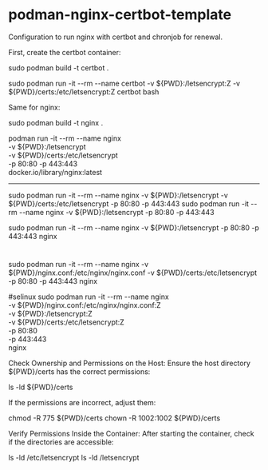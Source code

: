 # podman-nginx-certbot-template
Configuration to run nginx with certbot and chronjob for renewal.


First, create the certbot container:

sudo podman build -t certbot .

sudo podman run -it --rm --name certbot -v ${PWD}:/letsencrypt:Z -v ${PWD}/certs:/etc/letsencrypt:Z certbot bash


Same  for nginx:

sudo podman build -t nginx .

podman run -it --rm --name nginx \
  -v ${PWD}:/letsencrypt \
  -v ${PWD}/certs:/etc/letsencrypt \
  -p 80:80 -p 443:443 \
  docker.io/library/nginx:latest
  
  ------

sudo podman run -it --rm --name nginx -v ${PWD}:/letsencrypt -v ${PWD}/certs:/etc/letsencrypt -p 80:80 -p 443:443
sudo podman run -it --rm --name nginx -v ${PWD}:/letsencrypt -p 80:80 -p 443:443

sudo podman run -it --rm --name nginx -v ${PWD}:/letsencrypt -p 80:80 -p 443:443 nginx


#
sudo podman run -it --rm --name nginx -v ${PWD}/nginx.conf:/etc/nginx/nginx.conf -v ${PWD}/certs:/etc/letsencrypt -p 80:80 -p 443:443 nginx


#selinux
sudo podman run -it --rm --name nginx \
  -v ${PWD}/nginx.conf:/etc/nginx/nginx.conf:Z \
  -v ${PWD}:/letsencrypt:Z \
  -v ${PWD}/certs:/etc/letsencrypt:Z \
  -p 80:80 \
  -p 443:443 \
  nginx
  
Check Ownership and Permissions on the Host: Ensure the host directory ${PWD}/certs has the correct permissions:

ls -ld ${PWD}/certs

If the permissions are incorrect, adjust them:

chmod -R 775 ${PWD}/certs
chown -R 1002:1002 ${PWD}/certs


Verify Permissions Inside the Container: After starting the container, check if the directories are accessible:

ls -ld /etc/letsencrypt
ls -ld /letsencrypt
